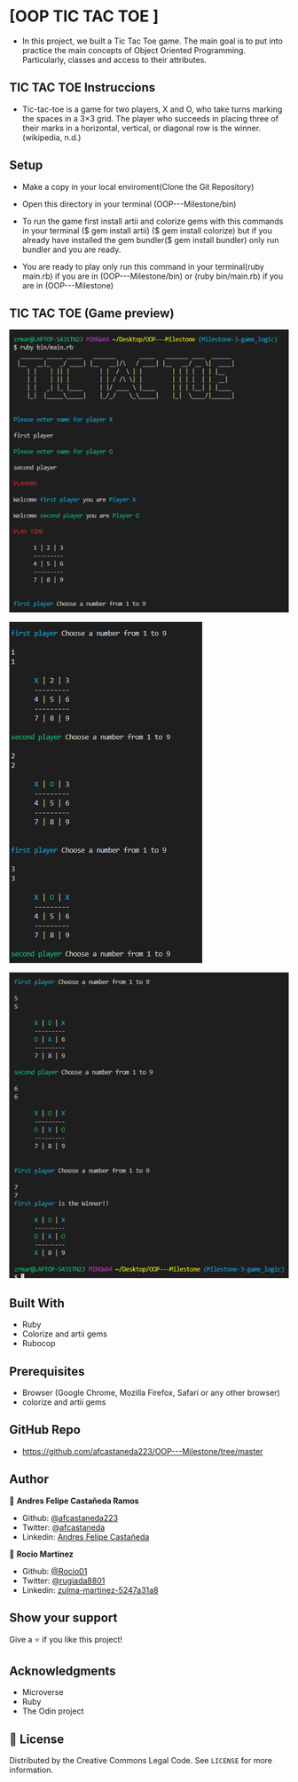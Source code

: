# [OOP TIC TAC TOE ]

- In this project, we built a Tic Tac Toe game. The main goal is to put into practice the main concepts of Object Oriented Programming. Particularly, classes and access to their attributes.


## TIC TAC TOE Instruccions

- Tic-tac-toe is a game for two players, X and O, who take turns marking the spaces in a 3×3 grid. The player who succeeds in placing three of their marks in a horizontal, vertical, or diagonal row is the winner.(wikipedia, n.d.)
 
## Setup

- Make a copy in your local enviroment(Clone the Git Repository)

- Open this directory in your terminal   (OOP---Milestone/bin)

- To run the game first install artii and colorize gems with this commands in your terminal
($ gem install artii) ($ gem install colorize) but if you already have installed the gem bundler($ gem install bundler) only run bundler and you are ready.

- You are ready to play only run this command in your terminal(ruby main.rb) if you are in (OOP---Milestone/bin) or (ruby bin/main.rb) if you are in (OOP---Milestone) 

## TIC TAC TOE (Game preview)

![screenshot](./images/t1.PNG)

![screenshot](./images/t2.PNG)

![screenshot](./images/t3.PNG)


## Built With

- Ruby
- Colorize and artii gems
- Rubocop


## Prerequisites

- Browser (Google Chrome, Mozilla Firefox, Safari or any other browser)
- colorize and artii gems

## GitHub Repo

-  https://github.com/afcastaneda223/OOP---Milestone/tree/master


## Author

👤 **Andres Felipe Castañeda Ramos**

- Github: [@afcastaneda223](https://github.com/afcastaneda223)
- Twitter: [@afcastaneda](https://twitter.com/afcastaneda)
- Linkedin: [Andres Felipe Castañeda](www.linkedin.com/in/andres-castaneda223)

👤 **Rocio Martinez**

- Github: [@Rocio01](https://github.com/Rocio01)
- Twitter: [@rugiada8801](https://twitter.com/rugiada8801)
- Linkedin: [zulma-martinez-5247a31a8](https://www.linkedin.com/in/zulma-martinez-5247a31a8/)


## Show your support

Give a ⭐️ if you like this project!

## Acknowledgments

- Microverse
- Ruby
- The Odin project

## 📝 License

Distributed by the Creative Commons Legal Code. See `LICENSE` for more information.
